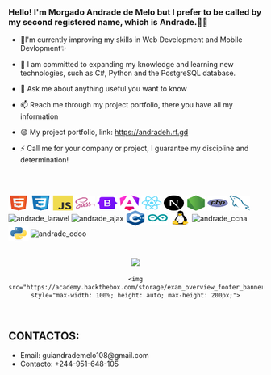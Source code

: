 ### Hello! I'm Morgado Andrade de Melo but I prefer to be called by my second registered name, which is Andrade.👋👋 

- 🔭I'm currently improving my skills in Web Development and Mobile Devlopment✨
<!--- 🌱 Atualmente estou aprendendo Base dados e aperfeiçoando-me no Framework Laravel -->
- 🤔 I am committed to expanding my knowledge and learning new technologies, such as C#, Python and the PostgreSQL database.
- 💬 Ask me about anything useful you want to know
- 📫 Reach me through my project portfolio, there you have all my information
- 😄 My project portfolio, link: https://andradeh.rf.gd
- ⚡  Call me for your company or project, I guarantee my discipline and determination!
  
  <br><br>
 <div>
     <img align="center" alt="andrade_html5" height="30" width="40" src="https://raw.githubusercontent.com/devicons/devicon/master/icons/html5/html5-original.svg">
    <img align="center" alt="andrade_css3" height="30" width="40" src="https://raw.githubusercontent.com/devicons/devicon/master/icons/css3/css3-original.svg">
    <img align="center" alt="andrade_javascript" height="30" width="40" src="https://raw.githubusercontent.com/devicons/devicon/master/icons/javascript/javascript-original.svg">
     <img align="center" alt="andrade_sass" height="30" width="40" src="https://raw.githubusercontent.com/devicons/devicon/master/icons/sass/sass-original.svg">
     <img align="center" alt="andrade_bootstrap" height="30" width="40" src="https://raw.githubusercontent.com/devicons/devicon/master/icons/bootstrap/bootstrap-original.svg">
    <img align="center" alt="andrade_angular" height="30" width="40" src="https://raw.githubusercontent.com/devicons/devicon/master/icons/angular/angular-original.svg">
   <img align="center" alt="andrade_react" height="30" width="40" src="https://raw.githubusercontent.com/devicons/devicon/master/icons/react/react-original.svg">
   <img align="center" alt="andrade_py" height="30" width="40" src="https://raw.githubusercontent.com/devicons/devicon/master/icons/nextjs/nextjs-original.svg">
      <img align="center" alt="andrade_node" height="30" width="40" src="https://raw.githubusercontent.com/devicons/devicon/master/icons/nodejs/nodejs-original.svg">
    <img align="center" alt="andrade_php" height="30" width="40" src="https://raw.githubusercontent.com/devicons/devicon/master/icons/php/php-original.svg">
    <img align="center" alt="andrade_mysql" height="30" width="40" src="https://raw.githubusercontent.com/devicons/devicon/master/icons/mysql/mysql-original.svg">
   <img align="center" alt="andrade_laravel" height="110" width="120" src="https://raw.githubusercontent.com/laravel/art/master/logo-lockup/5%20SVG/2%20CMYK/1%20Full%20Color/laravel-logolockup-cmyk-red.svg">
    <img align="center" alt="andrade_ajax" height="30" width="40" src="https://miro.medium.com/v2/resize:fit:828/format:webp/1*_RQU7TYtrWBNqXWAnthU0Q.png">
    <img align="center" alt="andrade_csharp" height="30" width="40" src="https://raw.githubusercontent.com/devicons/devicon/master/icons/cplusplus/cplusplus-original.svg">
    <img align="center" alt="andrade_ccna" height="30" width="40" src="https://raw.githubusercontent.com/devicons/devicon/master/icons/arduino/arduino-original.svg">
    <img align="center" alt="andrade_arduino" height="30" width="40" src="https://raw.githubusercontent.com/devicons/devicon/master/icons/linux/linux-original.svg">
   <img align="center" alt="andrade_ccna" height="40" width="40" src="https://www.tascmanagement.com/wp-content/uploads/2016/03/LOGO_Cisco_CCNA.png">
   <img align="center" alt="andrade_py" height="30" width="40" src="https://raw.githubusercontent.com/devicons/devicon/master/icons/python/python-original.svg">
    <img align="center" alt="andrade_odoo" height="50" width="50" src="https://odoocdn.com/openerp_website/static/src/img/assets/png/odoo_logo.png">
</div>
  <br><br>

  <div align="center" dir="auto">
  <a target="_blank" rel="noopener noreferrer nofollow" href="https://camo.githubusercontent.com/fe5c04ff3a5ed2221b81047db7fbf9913de9aff5e8cd4731129b38b3dd82a2eb/68747470733a2f2f6d656469612e67697068792e636f6d2f6d656469612f76312e59326c6b505463354d4749334e6a45785a44686f5a474e754d6d343063485236644452684e6e45354d4855334e335a745a6e6c6b617a6c30595739795a7a6476634451785a695a6c634431324d56396e61575a7a58334e6c59584a6a61435a6a6444316e2f6247677363356d576f727966674b427831752f67697068792e676966"><img height="200" src="https://camo.githubusercontent.com/fe5c04ff3a5ed2221b81047db7fbf9913de9aff5e8cd4731129b38b3dd82a2eb/68747470733a2f2f6d656469612e67697068792e636f6d2f6d656469612f76312e59326c6b505463354d4749334e6a45785a44686f5a474e754d6d343063485236644452684e6e45354d4855334e335a745a6e6c6b617a6c30595739795a7a6476634451785a695a6c634431324d56396e61575a7a58334e6c59584a6a61435a6a6444316e2f6247677363356d576f727966674b427831752f67697068792e676966" data-animated-image="" data-canonical-src="https://media.giphy.com/media/v1.Y2lkPTc5MGI3NjExZDhoZGNuMm40cHR6dDRhNnE5MHU3N3ZtZnlkazl0YW9yZzdvcDQxZiZlcD12MV9naWZzX3NlYXJjaCZjdD1n/bGgsc5mWoryfgKBx1u/giphy.gif" style="max-width: 100%; height: auto; max-height: 200px;"></a>

    <img src="https://academy.hackthebox.com/storage/exam_overview_footer_banners/TdrfkzpjvXOOfGuwmsu806Z0O3l7RVO01pNgPOCF.png" style="max-width: 100%; height: auto; max-height: 200px;">
</div>

<br>

  <h2>CONTACTOS:</h2>
  <ul>
    <li>Email: guiandrademelo108@gmail.com</li>
    <li>Contacto: +244-951-648-105</li>
  </ul>

